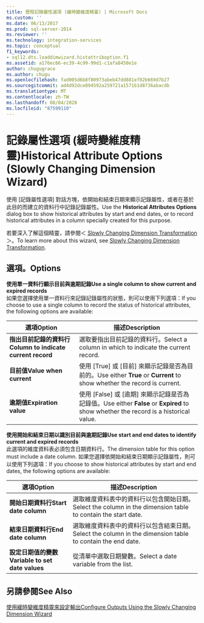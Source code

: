 ```yaml
---
title: 歷程記錄屬性選項 (緩時變維度精靈) | Microsoft Docs
ms.custom: ''
ms.date: 06/13/2017
ms.prod: sql-server-2014
ms.reviewer: ''
ms.technology: integration-services
ms.topic: conceptual
f1_keywords:
- sql12.dts.loaddimwizard.histattriboption.f1
ms.assetid: a176ec66-ec39-4c99-99d1-c1afa8450e1e
author: chugugrace
ms.author: chugu
ms.openlocfilehash: fad005d6b8f80973abeb47dd881ef02b669d7b27
ms.sourcegitcommit: ad4d92dce894592a259721a1571b1d8736abacdb
ms.translationtype: MT
ms.contentlocale: zh-TW
ms.lasthandoff: 08/04/2020
ms.locfileid: "87599110"
---
```

# <a name="historical-attribute-options-slowly-changing-dimension-wizard"></a><span data-ttu-id="4033f-102">記錄屬性選項 (緩時變維度精靈)</span><span class="sxs-lookup"><span data-stu-id="4033f-102">Historical Attribute Options (Slowly Changing Dimension Wizard)</span></span>
  <span data-ttu-id="4033f-103">使用 [記錄屬性選項]  對話方塊，依開始和結束日期來顯示記錄屬性，或者在基於此目的而建立的資料行中記錄記錄屬性。</span><span class="sxs-lookup"><span data-stu-id="4033f-103">Use the **Historical Attributes Options** dialog box to show historical attributes by start and end dates, or to record historical attributes in a column specially created for this purpose.</span></span>  
  
 <span data-ttu-id="4033f-104">若要深入了解這個精靈，請參閱＜ [Slowly Changing Dimension Transformation](slowly-changing-dimension-transformation.md)＞。</span><span class="sxs-lookup"><span data-stu-id="4033f-104">To learn more about this wizard, see [Slowly Changing Dimension Transformation](slowly-changing-dimension-transformation.md).</span></span>  
  
## <a name="options"></a><span data-ttu-id="4033f-105">選項。</span><span class="sxs-lookup"><span data-stu-id="4033f-105">Options</span></span>  
 <span data-ttu-id="4033f-106">**使用單一資料行顯示目前與逾期記錄**</span><span class="sxs-lookup"><span data-stu-id="4033f-106">**Use a single column to show current and expired records**</span></span>  
 <span data-ttu-id="4033f-107">如果您選擇使用單一資料行來記錄記錄屬性的狀態，則可以使用下列選項：</span><span class="sxs-lookup"><span data-stu-id="4033f-107">If you choose to use a single column to record the status of historical attributes, the following options are available:</span></span>  
  
|<span data-ttu-id="4033f-108">選項</span><span class="sxs-lookup"><span data-stu-id="4033f-108">Option</span></span>|<span data-ttu-id="4033f-109">描述</span><span class="sxs-lookup"><span data-stu-id="4033f-109">Description</span></span>|  
|------------|-----------------|  
|<span data-ttu-id="4033f-110">**指出目前記錄的資料行**</span><span class="sxs-lookup"><span data-stu-id="4033f-110">**Column to indicate current record**</span></span>|<span data-ttu-id="4033f-111">選取要指出目前記錄的資料行。</span><span class="sxs-lookup"><span data-stu-id="4033f-111">Select a column in which to indicate the current record.</span></span>|  
|<span data-ttu-id="4033f-112">**目前值**</span><span class="sxs-lookup"><span data-stu-id="4033f-112">**Value when current**</span></span>|<span data-ttu-id="4033f-113">使用 [True]  或 [目前]  來顯示記錄是否為目前的。</span><span class="sxs-lookup"><span data-stu-id="4033f-113">Use either **True** or **Current** to show whether the record is current.</span></span>|  
|<span data-ttu-id="4033f-114">**逾期值**</span><span class="sxs-lookup"><span data-stu-id="4033f-114">**Expiration value**</span></span>|<span data-ttu-id="4033f-115">使用 [False]  或 [逾期]  來顯示記錄是否為記錄值。</span><span class="sxs-lookup"><span data-stu-id="4033f-115">Use either **False** or **Expired** to show whether the record is a historical value.</span></span>|  
  
 <span data-ttu-id="4033f-116">**使用開始和結束日期以識別目前與逾期記錄**</span><span class="sxs-lookup"><span data-stu-id="4033f-116">**Use start and end dates to identify current and expired records**</span></span>  
 <span data-ttu-id="4033f-117">此選項的維度資料表必須包含日期資料行。</span><span class="sxs-lookup"><span data-stu-id="4033f-117">The dimension table for this option must include a date column.</span></span> <span data-ttu-id="4033f-118">如果您選擇依開始和結束日期顯示記錄屬性，則可以使用下列選項：</span><span class="sxs-lookup"><span data-stu-id="4033f-118">If you choose to show historical attributes by start and end dates, the following options are available:</span></span>  
  
|<span data-ttu-id="4033f-119">選項</span><span class="sxs-lookup"><span data-stu-id="4033f-119">Option</span></span>|<span data-ttu-id="4033f-120">描述</span><span class="sxs-lookup"><span data-stu-id="4033f-120">Description</span></span>|  
|------------|-----------------|  
|<span data-ttu-id="4033f-121">**開始日期資料行**</span><span class="sxs-lookup"><span data-stu-id="4033f-121">**Start date column**</span></span>|<span data-ttu-id="4033f-122">選取維度資料表中的資料行以包含開始日期。</span><span class="sxs-lookup"><span data-stu-id="4033f-122">Select the column in the dimension table to contain the start date.</span></span>|  
|<span data-ttu-id="4033f-123">**結束日期資料行**</span><span class="sxs-lookup"><span data-stu-id="4033f-123">**End date column**</span></span>|<span data-ttu-id="4033f-124">選取維度資料表中的資料行以包含結束日期。</span><span class="sxs-lookup"><span data-stu-id="4033f-124">Select the column in the dimension table to contain the end date.</span></span>|  
|<span data-ttu-id="4033f-125">**設定日期值的變數**</span><span class="sxs-lookup"><span data-stu-id="4033f-125">**Variable to set date values**</span></span>|<span data-ttu-id="4033f-126">從清單中選取日期變數。</span><span class="sxs-lookup"><span data-stu-id="4033f-126">Select a date variable from the list.</span></span>|  
  
## <a name="see-also"></a><span data-ttu-id="4033f-127">另請參閱</span><span class="sxs-lookup"><span data-stu-id="4033f-127">See Also</span></span>  
 [<span data-ttu-id="4033f-128">使用緩時變維度精靈來設定輸出</span><span class="sxs-lookup"><span data-stu-id="4033f-128">Configure Outputs Using the Slowly Changing Dimension Wizard</span></span>](configure-outputs-using-the-slowly-changing-dimension-wizard.md)  
  
  
